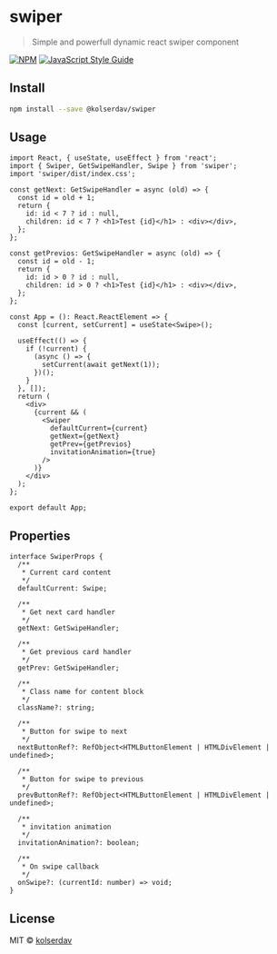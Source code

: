 # swiper

> Simple and powerfull dynamic react swiper component

[![NPM](https://img.shields.io/npm/v/swiper.svg)](https://www.npmjs.com/package/swiper) [![JavaScript Style Guide](https://img.shields.io/badge/code_style-standard-brightgreen.svg)](https://standardjs.com)

## Install

```bash
npm install --save @kolserdav/swiper
```

## Usage

```tsx
import React, { useState, useEffect } from 'react';
import { Swiper, GetSwipeHandler, Swipe } from 'swiper';
import 'swiper/dist/index.css';

const getNext: GetSwipeHandler = async (old) => {
  const id = old + 1;
  return {
    id: id < 7 ? id : null,
    children: id < 7 ? <h1>Test {id}</h1> : <div></div>,
  };
};

const getPrevios: GetSwipeHandler = async (old) => {
  const id = old - 1;
  return {
    id: id > 0 ? id : null,
    children: id > 0 ? <h1>Test {id}</h1> : <div></div>,
  };
};

const App = (): React.ReactElement => {
  const [current, setCurrent] = useState<Swipe>();

  useEffect(() => {
    if (!current) {
      (async () => {
        setCurrent(await getNext(1));
      })();
    }
  }, []);
  return (
    <div>
      {current && (
        <Swiper
          defaultCurrent={current}
          getNext={getNext}
          getPrev={getPrevios}
          invitationAnimation={true}
        />
      )}
    </div>
  );
};

export default App;
```

## Properties

```tsx
interface SwiperProps {
  /**
   * Current card content
   */
  defaultCurrent: Swipe;

  /**
   * Get next card handler
   */
  getNext: GetSwipeHandler;

  /**
   * Get previous card handler
   */
  getPrev: GetSwipeHandler;

  /**
   * Class name for content block
   */
  className?: string;

  /**
   * Button for swipe to next
   */
  nextButtonRef?: RefObject<HTMLButtonElement | HTMLDivElement | undefined>;

  /**
   * Button for swipe to previous
   */
  prevButtonRef?: RefObject<HTMLButtonElement | HTMLDivElement | undefined>;

  /**
   * invitation animation
   */
  invitationAnimation?: boolean;

  /**
   * On swipe callback
   */
  onSwipe?: (currentId: number) => void;
}
```

## License

MIT © [kolserdav](https://github.com/kolserdav)
